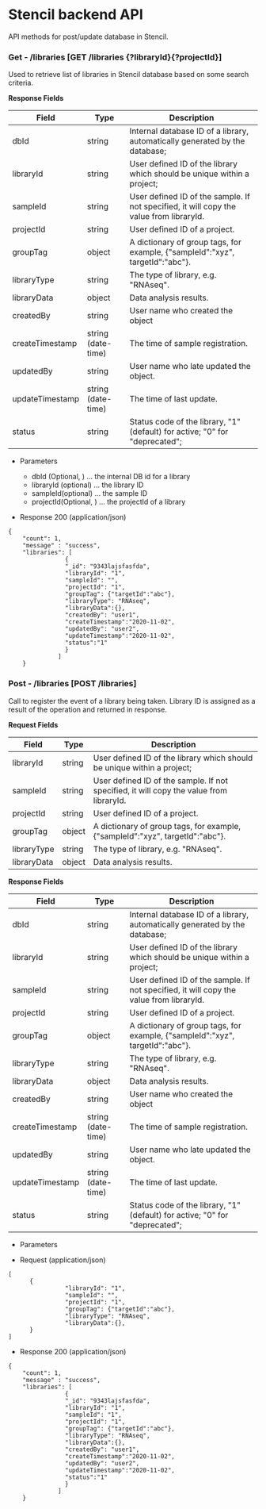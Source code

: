 
# Stencil backend API

API methods for post/update database in Stencil.

### Get - /libraries [GET /libraries {?libraryId}{?projectId}]

Used to retrieve list of libraries in Stencil database based on some search criteria.

**Response Fields** 

|Field|Type|Description|
|---|---|---|
|dbId|string|Internal database ID of a library, automatically generated by the database;|
|libraryId|string| User defined  ID of the library which should be unique within a project; |
|sampleId|string| User defined ID of the sample. If not specified, it will copy the value from libraryId. |
|projectId|string|User defined ID of a project.|
|groupTag|object|A dictionary of group tags, for example, {"sampleId":"xyz", targetId":"abc"}.|
|libraryType|string|The type of library, e.g. "RNAseq".|
|libraryData|object|Data analysis results.|
|createdBy|string|User name who created the object|
|createTimestamp|string (date-time)|The time of sample registration.|
|updatedBy|string|User name who late updated the object.|
|updateTimestamp|string (date-time)|The time of last update.|
|status|string|Status code of the library,  "1" (default) for active; "0" for "deprecated";|




+ Parameters
    + dbId (Optional, ) ... the internal DB id for a library
    + libraryId (optional) ... the library ID
    + sampleId(optional) ... the sample ID
    + projectId(Optional, ) ... the projectId of a library




+ Response 200 (application/json)
```
{
	"count": 1,
	"message" : "success",
    "libraries": [
                {
                "_id": "9343lajsfasfda",
                "libraryId": "1",
                "sampleId": "",
                "projectId": "1",
                "groupTag": {"targetId":"abc"},
                "libraryType": "RNAseq",
                "libraryData":{},
                "createdBy": "user1",
                "createTimestamp":"2020-11-02",
                "updatedBy": "user2",
                "updateTimestamp":"2020-11-02",
                "status":"1"           
                }  
              ]
    }

```

### Post - /libraries [POST /libraries]

Call to register the event of a library being taken. Library ID is assigned as a result of the operation and returned in response.

**Request Fields** 

|Field|Type|Description|
|---|---|---|
|libraryId|string| User defined  ID of the library which should be unique within a project; |
|sampleId|string| User defined ID of the sample. If not specified, it will copy the value from libraryId. |
|projectId|string|User defined ID of a project.|
|groupTag|object|A dictionary of group tags, for example, {"sampleId":"xyz", targetId":"abc"}.|
|libraryType|string|The type of library, e.g. "RNAseq".|
|libraryData|object|Data analysis results.|

**Response Fields** 

|Field|Type|Description|
|---|---|---|
|dbId|string|Internal database ID of a library, automatically generated by the database;|
|libraryId|string| User defined  ID of the library which should be unique within a project; |
|sampleId|string| User defined ID of the sample. If not specified, it will copy the value from libraryId. |
|projectId|string|User defined ID of a project.|
|groupTag|object|A dictionary of group tags, for example, {"sampleId":"xyz", targetId":"abc"}.|
|libraryType|string|The type of library, e.g. "RNAseq".|
|libraryData|object|Data analysis results.|
|createdBy|string|User name who created the object|
|createTimestamp|string (date-time)|The time of sample registration.|
|updatedBy|string|User name who late updated the object.|
|updateTimestamp|string (date-time)|The time of last update.|
|status|string|Status code of the library,  "1" (default) for active; "0" for "deprecated";|


+ Parameters


+ Request (application/json)
```
[
      {
                "libraryId": "1",
                "sampleId": "",
                "projectId": "1",
                "groupTag": {"targetId":"abc"},
                "libraryType": "RNAseq",
                "libraryData":{},                                   
      }
]
```

+ Response 200 (application/json)
```
{
	"count": 1,
	"message" : "success",
    "libraries": [
                {
                "_id": "9343lajsfasfda",
                "libraryId": "1",
                "sampleId": "1",
                "projectId": "1",
                "groupTag": {"targetId":"abc"},
                "libraryType": "RNAseq",
                "libraryData":{},
                "createdBy": "user1",
                "createTimestamp":"2020-11-02",
                "updatedBy": "user2",
                "updateTimestamp":"2020-11-02",
                "status":"1"           
                }  
              ]
    }

```
